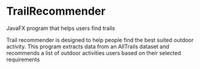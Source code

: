 # TrailRecommender
JavaFX program that helps users find trails 

Trail recommender is designed to help people find the best suited outdoor activity.
This program extracts data from an AllTrails dataset and recommends a list of outdoor activities users based on their selected requirements   
